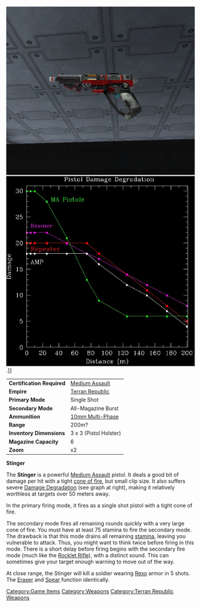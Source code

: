 ![](images/Stinger.jpg "fig:Stinger.jpg")
![](images/Pistol_DD.jpg "fig:Pistol_DD.jpg").\]\]

|                            |                                                 |
| -------------------------- | ----------------------------------------------- |
| **Certification Required** | [Medium Assault](Medium_Assault "wikilink")     |
| **Empire**                 | [Terran Republic](Terran_Republic "wikilink")   |
| **Primary Mode**           | Single Shot                                     |
| **Secondary Mode**         | All-Magazine Burst                              |
| **Ammunition**             | [10mm Multi-Phase](10mm_Multi-Phase "wikilink") |
| **Range**                  | 200m?                                           |
| **Inventory Dimensions**   | 3 x 3 (Pistol Holster)                          |
| **Magazine Capacity**      | 6                                               |
| **Zoom**                   | x2                                              |

**Stinger**

The **Stinger** is a powerful [Medium
Assault](Medium_Assault "wikilink") pistol. It deals a good bit of
damage per hit with a tight [cone of fire](cone_of_fire "wikilink"), but
small clip size. It also suffers severe [Damage
Degradation](Damage_Degradation "wikilink") (see graph at right), making
it relatively worthless at targets over 50 meters away.

In the primary firing mode, it fires as a single shot pistol with a
tight cone of fire.

The secondary mode fires all remaining rounds quickly with a very large
cone of fire. You must have at least 75 stamina to fire the secondary
mode. The drawback is that this mode drains all remaining
[stamina](stamina "wikilink"), leaving you vulnerable to attack. Thus,
you might want to think twice before firing in this mode. There is a
short delay before firing begins with the secondary fire mode (much like
the [Rocklet Rifle](Rocklet_Rifle "wikilink")), with a distinct sound.
This can sometimes give your target enough warning to move out of the
way.

At close range, the Stinger will kill a soldier wearing
[Rexo](Rexo "wikilink") armor in 5 shots. The
[Eraser](Eraser "wikilink") and [Spear](Spear "wikilink") function
identically.

[Category:Game Items](Category:Game_Items "wikilink")
[Category:Weapons](Category:Weapons "wikilink") [Category:Terran
Republic Weapons](Category:Terran_Republic_Weapons "wikilink")
